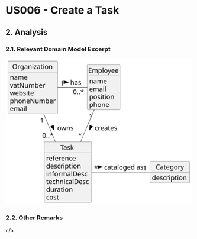 # US006 - Create a Task 

## 2. Analysis

### 2.1. Relevant Domain Model Excerpt 

![Domain Model](svg/us020-domain-model.svg)

### 2.2. Other Remarks

n/a